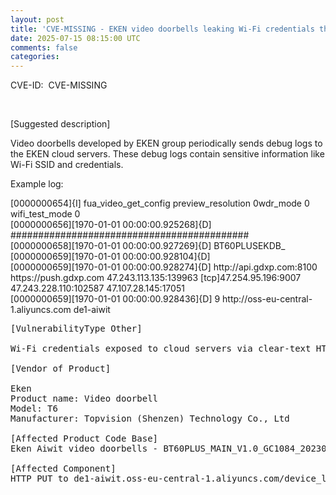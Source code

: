 ```yaml
---           
layout: post
title: 'CVE-MISSING - EKEN video doorbells leaking Wi-Fi credentials through HTTP to cloud servers'
date: 2025-07-15 08:15:00 UTC
comments: false
categories:  
---
```


CVE-ID:&nbsp;
CVE-MISSING

&nbsp;

[Suggested description]

Video doorbells developed by EKEN group periodically sends debug logs to the EKEN cloud servers. These debug logs contain sensitive information like Wi-Fi SSID and credentials.

Example log: 

<div style="text-align: left;">
[0000000654]{I] fua_video_get_config preview_resolution 0wdr_mode 0 wifi_test_mode 0 
<br/>
[0000000656][1970-01-01 00:00:00.925268]{D] ########################################### 
<br/>
[0000000658][1970-01-01 00:00:00.927269]{D] BT60PLUSEKDB_<REDACTED-<REDACTED-<REDACTED-<REDACTED-<REDACTED>
<br/>
[0000000659][1970-01-01 00:00:00.928104]{D] <SSID<PASSWORD>
<br/>  
[0000000659][1970-01-01 00:00:00.928274]{D] http://api.gdxp.com:8100 https://push.gdxp.com 47.243.113.135:139963 [tcp]47.254.95.196:9007 47.243.228.110:102587 47.107.28.145:17051 
  <br/>
[0000000659][1970-01-01 00:00:00.928436]{D] 9 http://oss-eu-central-1.aliyuncs.com de1-aiwit
</div>

<pre>
[VulnerabilityType Other]

Wi-Fi credentials exposed to cloud servers via clear-text HTTP

[Vendor of Product]

Eken
Product name: Video doorbell
Model: T6
Manufacturer: Topvision (Shenzen) Technology Co., Ltd

[Affected Product Code Base]
Eken Aiwit video doorbells - BT60PLUS_MAIN_V1.0_GC1084_20230531

[Affected Component]
HTTP PUT to de1-aiwit.oss-eu-central-1.aliyuncs.com/device_log/<date/<camera_id

[Attack Type Other]
Attacker listening to clear-text HTTP traffic in the upstream

[Impact Information Disclosure]&nbsp;
true


[Attack Vectors]
Attacker listening to clear-text HTTP traffic in the upstream

[Discoverer]
Zoltan Balazs

[Reference]
http://api.gdxp.com:8100
http://eken.com
http://oss-eu-central-1.aliyuncs.com
https://push.gdxp.com


Vulnerability timeline: 
2025-04-04: E-mail sent to support-us@eken.com &gt;support-us@eken.com&lt;, no reply received.
2025-05-18: E-mail sent to support-us@eken.com &gt;support-us@eken.com&lt;, no reply received.
2025-05-25: E-mail sent to support-us@eken.com &gt;support-us@eken.com&lt;, no reply received.
2025-07-15: Vulnerability published
  </pre>

